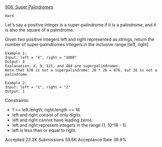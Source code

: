 [906. Super Palindromes](https://leetcode.com/problems/super-palindromes/)

`Hard`

Let's say a positive integer is a super-palindrome if it is a palindrome, and it is also the square of a palindrome.

Given two positive integers left and right represented as strings, return the number of super-palindromes integers in the inclusive range [left, right].

```
Example 1:
Input: left = "4", right = "1000"
Output: 4
Explanation: 4, 9, 121, and 484 are superpalindromes.
Note that 676 is not a superpalindrome: 26 * 26 = 676, but 26 is not a palindrome.

Example 2:
Input: left = "1", right = "2"
Output: 1
``` 

Constraints:

- 1 <= left.length, right.length <= 18
- left and right consist of only digits.
- left and right cannot have leading zeros.
- left and right represent integers in the range [1, 10^18 - 1].
- left is less than or equal to right.

Accepted
23.2K
Submissions
59.6K
Acceptance Rate
38.9%
